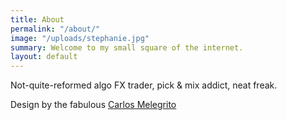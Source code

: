 ```yaml
---
title: About
permalink: "/about/"
image: "/uploads/stephanie.jpg"
summary: Welcome to my small square of the internet.
layout: default
---
```


Not-quite-reformed algo FX trader, pick & mix addict, neat freak.


Design by the fabulous [Carlos Melegrito](https://carlos-m.com/)
